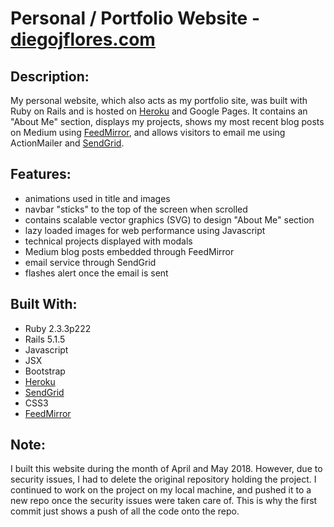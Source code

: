# Personal / Portfolio Website - [diegojflores.com](http://diegojflores.com/)

## Description:

My personal website, which also acts as my portfolio site, was built with Ruby on Rails and is hosted on [Heroku](https://devcenter.heroku.com/articles/getting-started-with-rails5) and Google Pages. It contains an "About Me" section, displays my projects, shows my most recent blog posts on Medium using [FeedMirror](https://feedmirror.com/), and allows visitors to email me using ActionMailer and [SendGrid](https://feedmirror.com/).

## Features:
* animations used in title and images
* navbar "sticks" to the top of the screen when scrolled
* contains scalable vector graphics (SVG) to design "About Me" section
* lazy loaded images for web performance using Javascript
* technical projects displayed with modals
* Medium blog posts embedded through FeedMirror
* email service through SendGrid
* flashes alert once the email is sent

## Built With:

* Ruby 2.3.3p222
* Rails 5.1.5
* Javascript
* JSX
* Bootstrap
* [Heroku](https://heroku.com/)
* [SendGrid](https://feedmirror.com/)
* CSS3
* [FeedMirror](https://feedmirror.com/)

## Note:

I built this website during the month of April and May 2018. However, due to security issues, I had to delete the original repository holding the project. I continued to work on the project on my local machine, and pushed it to a new repo once the security issues were taken care of. This is why the first commit just shows a push of all the code onto the repo.
